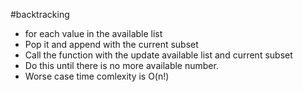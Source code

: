 #backtracking
- for each value in the available list
- Pop it and append with the current subset
- Call the function with the update available list and current subset
- Do this until there is no more available number.
- Worse case time comlexity is O(n!)